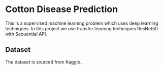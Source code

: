 # Cotton Disease Prediction
This is a supervised machine learning problem which uses deep learning techniques.
In this project we use transfer learning techniques ResNet50 with Sequential API.

## Dataset
The dataset is sourced from Kaggle..

